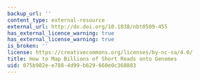 ```yaml
---
backup_url: ''
content_type: external-resource
external_url: http://dx.doi.org/10.1038/nbt0509-455
has_external_licence_warning: true
has_external_license_warning: true
is_broken: ''
license: https://creativecommons.org/licenses/by-nc-sa/4.0/
title: How to Map Billions of Short Reads onto Genomes
uid: 075b982e-e788-4d99-b629-660e0c368883
---
```

